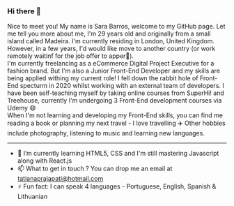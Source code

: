 ### Hi there 👋


Nice to meet you! My name is Sara Barros, welcome to my GitHub page. Let me tell you more about me, I'm 29 years old and originally from a small island called Madeira. I'm currently residing in London, United Kingdom. However, in a few years, I'd would like move to another country (or work remotely waitinf for the job offer to apper🤔). <br>
I'm currently freelancing as a eCommerce Digital Project Executive for a fashion brand. But I'm also a Junior Front-End Developer and my skills are being applied withing my current role! I fell down the rabbit hole of Front-End specturm in 2020 whilst working with an external team of developers. I have been self-teaching myself by taking online courses from SuperHi! and Treehouse, currently I'm undergoing 3 Front-End development courses via Udemy :smile: <br>
When I'm not learning and developing my Front-End skills, you can find me reading a book or planning my next travel - I love travelling :airplane: Other hobbies include photography, listening to music and learning new languages.

<hr>

- 🌱 I’m currently learning HTML5, CSS and I'm still mastering Javascript along with React.js
- 📫 What to get in touch ? You can drop me an email at tatianaprajapati@hotmail.com
- ⚡ Fun fact: I can speak 4 languages - Portuguese, English, Spanish & Lithuanian
